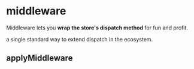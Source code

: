 # middleware

Middleware lets you **wrap the store's dispatch method** for fun and profit.

a single standard way to extend dispatch in the ecosystem.

## applyMiddleware
